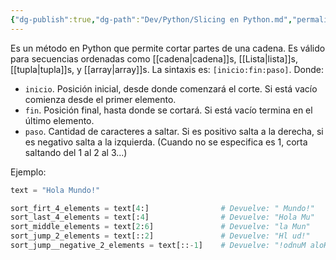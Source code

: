 ```yaml
---
{"dg-publish":true,"dg-path":"Dev/Python/Slicing en Python.md","permalink":"/dev/python/slicing-en-python/","created":"2024-09-13T16:12","updated":"2024-09-13T16:28"}
---
```


Es un método en Python que permite cortar partes de una cadena. Es válido para secuencias ordenadas como [[cadena\|cadena]]s, [[Lista\|lista]]s, [[tupla\|tupla]]s, y [[array\|array]]s. La sintaxis es: `[inicio:fin:paso]`. Donde:
- `inicio`. Posición inicial, desde donde comenzará el corte. Si está vacío comienza desde el primer elemento.
- `fin`. Posición final, hasta donde se cortará. Si está vacío termina en el último elemento.
- `paso`. Cantidad de caracteres a saltar. Si es positivo salta a la derecha, si es negativo salta a la izquierda. (Cuando no se especifica es 1, corta saltando del 1 al 2 al 3...)

Ejemplo:
```py
text = "Hola Mundo!"

sort_firt_4_elements = text[4:]                # Devuelve: " Mundo!"
sort_last_4_elements = text[:4]                # Devuelve: "Hola Mu"
sort_middle_elements = text[2:6]               # Devuelve: "la Mun"
sort_jump_2_elements = text[::2]               # Devuelve: "Hl ud!"
sort_jump__negative_2_elements = text[::-1]    # Devuelve: "!odnuM aloH"
```